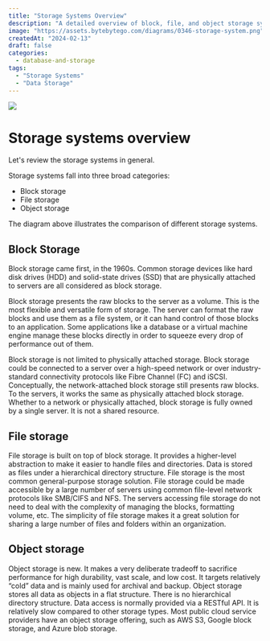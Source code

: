 ```yaml
---
title: "Storage Systems Overview"
description: "A detailed overview of block, file, and object storage systems."
image: "https://assets.bytebytego.com/diagrams/0346-storage-system.png"
createdAt: "2024-02-13"
draft: false
categories:
  - database-and-storage
tags:
  - "Storage Systems"
  - "Data Storage"
---
```


![](https://assets.bytebytego.com/diagrams/0346-storage-system.png)

# **Storage systems overview**

Let's review the storage systems in general.

Storage systems fall into three broad categories:

*   Block storage
*   File storage
*   Object storage

The diagram above illustrates the comparison of different storage systems.

## Block Storage

Block storage came first, in the 1960s. Common storage devices like hard disk drives (HDD) and solid-state drives (SSD) that are physically attached to servers are all considered as block storage.

Block storage presents the raw blocks to the server as a volume. This is the most flexible and versatile form of storage. The server can format the raw blocks and use them as a file system, or it can hand control of those blocks to an application. Some applications like a database or a virtual machine engine manage these blocks directly in order to squeeze every drop of performance out of them.

Block storage is not limited to physically attached storage. Block storage could be connected to a server over a high-speed network or over industry-standard connectivity protocols like Fibre Channel (FC) and iSCSI. Conceptually, the network-attached block storage still presents raw blocks. To the servers, it works the same as physically attached block storage. Whether to a network or physically attached, block storage is fully owned by a single server. It is not a shared resource.

## File storage

File storage is built on top of block storage. It provides a higher-level abstraction to make it easier to handle files and directories. Data is stored as files under a hierarchical directory structure. File storage is the most common general-purpose storage solution. File storage could be made accessible by a large number of servers using common file-level network protocols like SMB/CIFS and NFS. The servers accessing file storage do not need to deal with the complexity of managing the blocks, formatting volume, etc. The simplicity of file storage makes it a great solution for sharing a large number of files and folders within an organization.

## Object storage

Object storage is new. It makes a very deliberate tradeoff to sacrifice performance for high durability, vast scale, and low cost. It targets relatively “cold” data and is mainly used for archival and backup. Object storage stores all data as objects in a flat structure. There is no hierarchical directory structure. Data access is normally provided via a RESTful API. It is relatively slow compared to other storage types. Most public cloud service providers have an object storage offering, such as AWS S3, Google block storage, and Azure blob storage.
